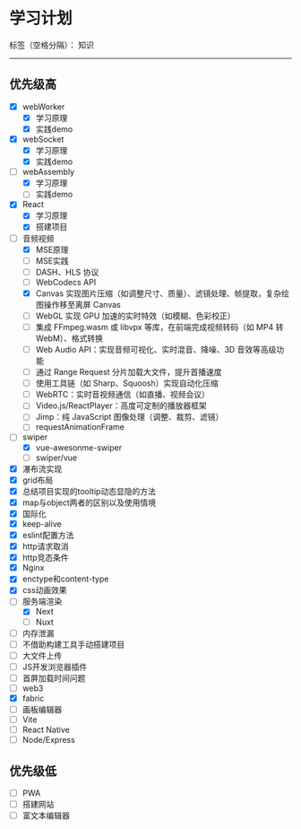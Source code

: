 ﻿# 学习计划

标签（空格分隔）： 知识

---

## 优先级高
- [x] webWorker
  - [x] 学习原理
  - [x] 实践demo
- [x] webSocket
  - [x] 学习原理
  - [x] 实践demo 
- [ ] webAssembly
  - [x] 学习原理
  - [ ] 实践demo
- [x] React
  - [x] 学习原理
  - [x] 搭建项目 
- [ ] 音频视频
  - [x] MSE原理
  - [ ] MSE实践
  - [ ] DASH、HLS 协议
  - [ ] WebCodecs API
  - [x] Canvas 实现图片压缩（如调整尺寸、质量）、滤镜处理、帧提取，复杂绘图操作移至离屏 Canvas
  - [ ] WebGL 实现 GPU 加速的实时特效（如模糊、色彩校正）
  - [ ] 集成 FFmpeg.wasm 或 libvpx 等库，在前端完成视频转码（如 MP4 转 WebM）、格式转换
  - [ ] Web Audio API：实现音频可视化、实时混音、降噪、3D 音效等高级功能
  - [ ] 通过 Range Request 分片加载大文件，提升首播速度
  - [ ] 使用工具链（如 Sharp、Squoosh）实现自动化压缩
  - [ ] WebRTC：实时音视频通信（如直播、视频会议）
  - [ ] Video.js/ReactPlayer：高度可定制的播放器框架
  - [ ] Jimp：纯 JavaScript 图像处理（调整、裁剪、滤镜）
  - [ ] requestAnimationFrame
- [ ] swiper
  - [x] vue-awesonme-swiper
  - [ ] swiper/vue
- [x] 瀑布流实现
- [x] grid布局
- [x] 总结项目实现的tooltip动态显隐的方法
- [x] map与object两者的区别以及使用情境
- [x] 国际化
- [x] keep-alive
- [x] eslint配置方法
- [x] http请求取消
- [x] http竞态条件
- [x] Nginx
- [x] enctype和content-type
- [x] css动画效果
- [ ] 服务端渲染
  - [x] Next
  - [ ] Nuxt
- [ ] 内存泄漏
- [ ] 不借助构建工具手动搭建项目
- [ ] 大文件上传
- [ ] JS开发浏览器插件
- [ ] 首屏加载时间问题
- [ ] web3
- [x] fabric
- [ ] 画板编辑器
- [ ] Vite
- [ ] React Native
- [ ] Node/Express

## 优先级低
- [ ] PWA
- [ ] 搭建网站
- [ ] 富文本编辑器